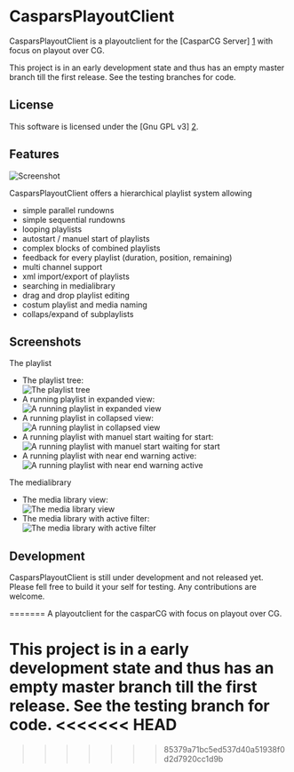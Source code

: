 CasparsPlayoutClient
====================

CasparsPlayoutClient is a playoutclient for the [CasparCG Server] [1] with focus on playout over CG.

This project is in an early development state and thus has an empty master branch till the first release.
See the testing branches for code.

License
-------

This software is licensed under the [Gnu GPL v3] [2].


Features
--------

![Screenshot](/screenshots/cpc_playlist_all.jpg "CasparsPlayoutClient mainwindow")

CasparsPlayoutClient offers a hierarchical playlist system allowing 
* simple parallel rundowns
* simple sequential rundowns
* looping playlists
* autostart / manuel start of playlists
* complex blocks of combined playlists
* feedback for every playlist (duration, position, remaining)
* multi channel support
* xml import/export of playlists
* searching in medialibrary
* drag and drop playlist editing
* costum playlist and media naming
* collaps/expand of subplaylists

Screenshots
-----------

The playlist

* The playlist tree:  
  ![The playlist tree](/screenshots/cpc_playlist.jpg "The playlist tree")
* A running playlist in expanded view:  
  ![A running playlist in expanded view](/screenshots/cpc_playlist_all_playing.jpg "A running playlist in expanded view")
* A running playlist in collapsed view:  
  ![A running playlist in collapsed view](/screenshots/cpc_playlist_all_playing_collapsed.jpg "A running playlist in collapsed view")
* A running playlist with manuel start waiting for start:  
  ![A running playlist with manuel start waiting for start](/screenshots/cpc_playlist_waiting.jpg "A running playlist with manuel start waiting for start")
* A running playlist with near end warning active:  
  ![A running playlist with near end warning active](/screenshots/cpc_playlist_nearEndWarn.jpg "A running playlist with near end warning active")


The medialibrary

* The media library view:  
  ![The media library view](/screenshots/cpc_medialib.jpg "The media library view")
* The media library with active filter:  
  ![The media library with active filter](/screenshots/cpc_medialib_filter.jpg "The media library with active filter")

Development
-----------

CasparsPlayoutClient is still under development and not released yet.
Please fell free to build it your self for testing.
Any contributions are welcome.

[1]: https://github.com/CasparCG/Server "CasparCG Server"
[2]: http://www.gnu.org/licenses/gpl-3.0-standalone.html "Gnu General Public License Version 3"
=======
A playoutclient for the casparCG with focus on playout over CG.

This project is in a early development state and thus has an empty master branch till the first release.
See the testing branch for code.
<<<<<<< HEAD
=======

>>>>>>> 85379a71bc5ed537d40a51938f0d2d7920cc1d9b
